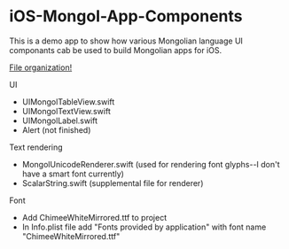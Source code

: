 # iOS-Mongol-App-Components

This is a demo app to show how various Mongolian language UI componants cab be used to build Mongolian apps for iOS. 

[File organization!](organization.png)

UI

- UIMongolTableView.swift
- UIMongolTextView.swift
- UIMongolLabel.swift
- Alert (not finished)

Text rendering

- MongolUnicodeRenderer.swift  (used for rendering font glyphs--I don't have a smart font currently)
- ScalarString.swift  (supplemental file for renderer)

Font

- Add ChimeeWhiteMirrored.ttf to project
- In Info.plist file add "Fonts provided by application" with font name "ChimeeWhiteMirrored.ttf"
